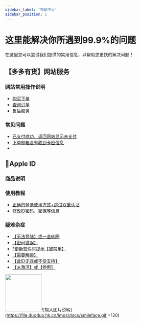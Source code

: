 ```yaml
---
sidebar_label: '帮助中心'
sidebar_position: 1
---
```


# 这里能解决你所遇到99.9%的问题

在这里您可以尝试我们提供的实用信息，以帮助您更快的解决问题！



## 【多多有货】网站服务

### 网站常用操作说明
 - [购买下单](/tutorial-basics/mall-intro/purchase-order.md)
 - [查询订单](/tutorial-basics/mall-intro/order-search.md)
 - [售后服务](/docs/tutorial-basics/mall-intro/service)

### 常见问题

 - [已支付成功，返回网站显示未支付](/tutorial-basics/mall-help/intro.md)
 - [下单邮箱没有收到卡密信息](/tutorial-basics/mall-help/intro.md)
 - 


## 🍎Apple ID
### 商品说明
### 使用教程
 - [正确的登录使用方式+跳过双重认证](/tutorial-appleid/tutorial.md)
 - [修改ID密码、密保等信息](/tutorial-appleid/tutorial.md)
### 疑难杂症
 - [【无法登陆】或一直转圈](/tutorial-appleid/question.md)
 - [【密码错误】](/tutorial-appleid/question.md)
 - [*更新软件时提示【被禁用】](/tutorial-appleid/question.md)
 - [【需要解锁】](/tutorial-appleid/question.md)
 - [【此ID无效或不受支持】](/tutorial-appleid/question.md)
 - [【未激活】或【停用】](/tutorial-appleid/question.md)




<img src="https://file.duoduo.hk.cn/imgs/docs/smileface.gif" width="120" height="120">![输入图片说明](https://file.duoduo.hk.cn/imgs/docs/smileface.gif =120)
<!--stackedit_data:
eyJoaXN0b3J5IjpbLTE0MDkyOTczNzEsMTIzMzg0NzkyMCwtMT
k4NjcwMjM4LC03Mjk5MTE5NjUsLTIyNDA0NzYxMSwtMjA3MDQ3
ODk5LC0xNzA2NzMzMjMxLDE0NDE4ODk1OTYsLTgyMTY4ODg1LC
0zMTQwMjA3NTUsLTI5ODc2MTU0Myw0ODc0MDc4MzUsMTM2NzQ5
ODYzMF19
-->